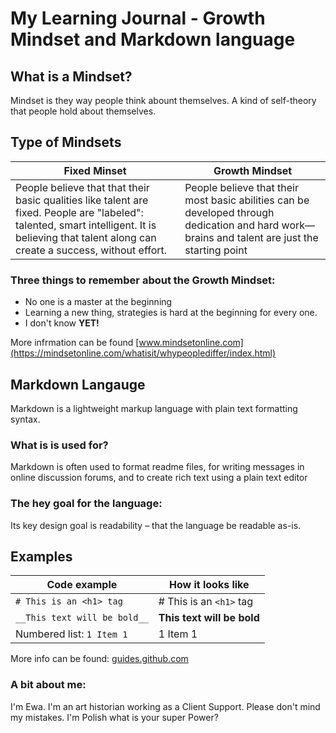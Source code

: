 # My Learning Journal - Growth Mindset and Markdown language

## What is a Mindset?
Mindset is they way people think abount themselves. A kind of self-theory that people hold about themselves. 

## Type of Mindsets

Fixed Minset | Growth Mindset
------------ | -------------
People believe that that their basic qualities like talent are fixed. People are "labeled": talented, smart intelligent. It is believing that talent along can create a success, without effort. | People believe that their most basic abilities can be developed through dedication and hard work—brains and talent are just the starting point

### Three things to remember about the Growth Mindset:
* No one is a master at the beginning
* Learning a new thing, strategies is hard at the beginning for every one. 
* I don't know **YET!**

More infrmation can be found [www.mindsetonline.com](https://mindsetonline.com/whatisit/whypeoplediffer/index.html)


## Markdown Langauge

Markdown is a lightweight markup language with plain text formatting syntax.

### What is is used for?

Markdown is often used to format readme files, for writing messages in online discussion forums, and to create rich text using a plain text editor

### The hey goal for the language:

Its key design goal is readability – that the language be readable as-is.

## Examples

Code example | How it looks like
------------ | -------------
`# This is an <h1> tag`| # This is an `<h1>` tag
`__This text will be bold__`| __This text will be bold__
Numbered list:  `1 Item 1`| 1 Item 1
  

More info can be found: [guides.github.com](https://guides.github.com/features/mastering-markdown/)


### A bit about me: 

I'm Ewa. I'm an art historian working as a Client Support. Please don't mind my mistakes. I'm Polish what is your super Power? 
